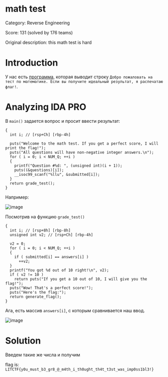 # math test
Category: Reverse Engineering

Score: 131 (solved by 176 teams)

Original description: this math test is hard

# Introduction
У нас есть [программа](https://github.com/silver12-A/Writeups/blob/main/CTF_2022/LIT%20CTF/rev/math%20test/math), которая выводит строку `Добро пожаловать на тест по математике. Если вы получите идеальный результат, я распечатаю флаг!`.

# Analyzing IDA PRO
В `main()` задается вопрос и просит ввести результат:

```int __cdecl main(int argc, const char **argv, const char **envp)
{
  int i; // [rsp+Ch] [rbp-4h]

  puts("Welcome to the math test. If you get a perfect score, I will print the flag!");
  puts("All questions will have non-negative integer answers.\n");
  for ( i = 0; i < NUM_Q; ++i )
  {
    printf("Question #%d: ", (unsigned int)(i + 1));
    puts((&questions)[i]);
    __isoc99_scanf("%llu", &submitted[i]);
  }
  return grade_test();
}
```
Например:

![image](https://user-images.githubusercontent.com/55994705/180990331-af35757f-7d61-4a46-a899-51db647829f1.png)


Посмотрив на функцию `grade_test()`

```int grade_test()
{
  int i; // [rsp+8h] [rbp-8h]
  unsigned int v2; // [rsp+Ch] [rbp-4h]

  v2 = 0;
  for ( i = 0; i < NUM_Q; ++i )
  {
    if ( submitted[i] == answers[i] )
      ++v2;
  }
  printf("You got %d out of 10 right!\n", v2);
  if ( v2 != 10 )
    return puts("If you get a 10 out of 10, I will give you the flag!");
  puts("Wow! That's a perfect score!");
  puts("Here's the flag:");
  return generate_flag();
}
```

Ага, есть массив `answers[i]`, с которым сравнивается наш ввод.

![image](https://user-images.githubusercontent.com/55994705/180990827-669303a8-52c3-4748-9994-ff72d1d658da.png)

# Solution
Введем такие же числа и получим 

flag is: `LITCTF{y0u_must_b3_gr8_@_m4th_i_th0ught_th4t_t3st_was_imp0ss1bl3!}`
